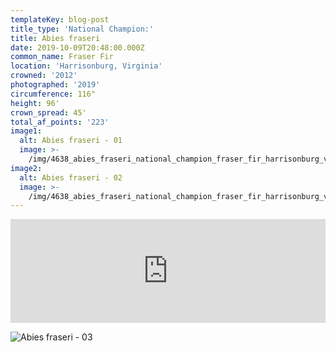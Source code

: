 ```yaml
---
templateKey: blog-post
title_type: 'National Champion:'
title: Abies fraseri
date: 2019-10-09T20:48:00.000Z
common_name: Fraser Fir
location: 'Harrisonburg, Virginia'
crowned: '2012'
photographed: '2019'
circumference: 116"
height: 96'
crown_spread: 45'
total_af_points: '223'
image1:
  alt: Abies fraseri - 01
  image: >-
    /img/4638_abies_fraseri_national_champion_fraser_fir_harrisonburg_va_10_10_2019_american_forests_brian_kelley_base_1.jpg
image2:
  alt: Abies fraseri - 02
  image: >-
    /img/4638_abies_fraseri_national_champion_fraser_fir_harrisonburg_va_10_10_2019_american_forests_brian_kelley_full_1.jpg
---
```

<iframe width="100%" height="166" scrolling="no" frameborder="no" allow="autoplay" src="https://w.soundcloud.com/player/?url=https%3A//api.soundcloud.com/tracks/718521286&color=%23ff5500&auto_play=false&hide_related=false&show_comments=true&show_user=true&show_reposts=false&show_teaser=true"></iframe>

![Abies fraseri - 03](/img/4638_abies_fraseri_national_champion_fraser_fir_harrisonburg_va_10_10_2019_american_forests_brian_kelley_scale.jpg)
